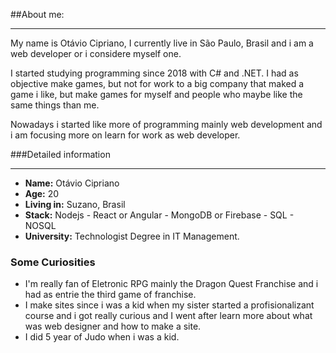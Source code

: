 ##About me:
* * *
My name is Otávio Cipriano, I currently live in São Paulo, Brasil and i am a web developer or i considere myself one.

I started studying programming since 2018 with C# and .NET. I had as objective make games, but not for work to a big company that maked a game i like, but make games for myself and people who maybe like the same things than me.

Nowadays i started like more of programming mainly web development and i am focusing more on learn for work as web developer.

###Detailed information
* * *

- **Name:** Otávio Cipriano
- **Age:** 20
- **Living in:** Suzano, Brasil
- **Stack:** Nodejs - React or Angular - MongoDB or Firebase - SQL - NOSQL 
- **University:** Technologist Degree in IT Management.
 
 ### Some Curiosities

 - I'm really fan of Eletronic RPG mainly the Dragon Quest Franchise and i had as entrie the third game of franchise.
 - I make sites since i was a kid when my sister started a profisionalizant course and i got really curious and I went after learn more about what was web designer and how to make a site.
 - I did 5 year of Judo when i was a kid. 
 